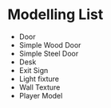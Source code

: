 # Modelling List
- Door
- Simple Wood Door
- Simple Steel Door
- Desk
- Exit Sign
- Light fixture
- Wall Texture
- Player Model
